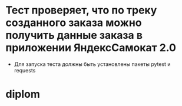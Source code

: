 # Тест проверяет, что по треку созданного заказа можно получить данные заказа в приложении ЯндексСамокат 2.0

- Для запуска теста должны быть установлены пакеты pytest и requests
# diplom
